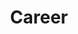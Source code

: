---
title: "Career"
summary: "Education, work experience, and other positions I've held."
weight: 20
---